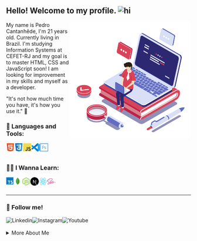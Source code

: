 

## Hello! Welcome to my profile. <img src="https://user-images.githubusercontent.com/1303154/88677602-1635ba80-d120-11ea-84d8-d263ba5fc3c0.gif" width="28px" alt="hi">

<img align="right" src="img/vetor.png" width="330"/>

My name is Pedro Cantanhêde, I'm 21 years old. Currently living in Brazil. I'm studying Information Systems at CEFET-RJ and my goal is to master HTML, CSS and JavaScript soon! I am looking for improvement in my skills and myself as a developer.

"It's not how much time you have, it's how you use it." 💭

### 🚀 Languages and Tools:

[<img align="left" alt="HTML" width="23px" src="https://raw.githubusercontent.com/devicons/devicon/master/icons/html5/html5-original.svg" />][html]
[<img align="left" alt="CSS" width="23px" src="https://raw.githubusercontent.com/devicons/devicon/master/icons/css3/css3-original.svg" />][css]
[<img align="left" alt="JS" width="23px" src="https://raw.githubusercontent.com/devicons/devicon/master/icons/javascript/javascript-original.svg" />][js]
[<img align="left" alt="Visual Studio Code" width="23px" src="https://raw.githubusercontent.com/github/explore/80688e429a7d4ef2fca1e82350fe8e3517d3494d/topics/visual-studio-code/visual-studio-code.png" />][visualstudiocode]
[<img align="left" alt="Visual Studio Code" width="23px" src="https://raw.githubusercontent.com/devicons/devicon/master/icons/photoshop/photoshop-line.svg" />][photoshop]

<br >
<br >

### ✍🏻 I Wanna Learn:
[<img align="left" src="https://raw.githubusercontent.com/devicons/devicon/master/icons/typescript/typescript-original.svg" width="20px" alt="TypeScript" />][typescript]
[<img align="left" src="https://raw.githubusercontent.com/devicons/devicon/master/icons/mongodb/mongodb-original.svg" width="23px" alt="MongoDB"/>][mongodb]
[<img align="left" src="https://raw.githubusercontent.com/devicons/devicon/master/icons/nodejs/nodejs-original.svg" width="23px" alt="Node JS"/>][nodejs]
[<img align="left" src="https://raw.githubusercontent.com/devicons/devicon/master/icons/nextjs/nextjs-original.svg" width="23px" alt="Next JS"/>][nextjs]
[<img align="left" src="https://raw.githubusercontent.com/devicons/devicon/master/icons/react/react-original.svg" width="23px" alt="React JS"/>][react]
[<img align="left" src="https://raw.githubusercontent.com/devicons/devicon/master/icons/sass/sass-original.svg" width="23px" alt="SASS"/>][sass]

<br >
<br >

---



### 💬 Follow me!
[<img align="left" src="https://img.shields.io/badge/LinkedIn-0077B5?style=flat-square&logo=linkedin&logoColor=white" alt="Linkedin"/>][linkedin]
[<img align="left" src="https://img.shields.io/badge/Instagram-E4405F?style=flat-square&logo=instagram&logoColor=white" alt="Instagram"/>][instagram]
[<img align="left" src="https://img.shields.io/badge/YouTube-FF0000?style=flat-square&logo=youtube&logoColor=white" alt="Youtube"/>][youtube]

<br >
<br >

<details>
<summary>
  More About Me
</summary>
<br >

#### Github Stats
  
<div>
  <a href="https://github.com/PedroCantanhede">
  <img height="178em" src="https://github-readme-stats.vercel.app/api?username=PedroCantanhede&theme=radical&show_icons=true"/>
  <img height="178em" src="https://github-readme-stats.vercel.app/api/top-langs/?username=PedroCantanhede&layout=compact&langs_count=7&theme=radical"/>
</div>  

</details>

[html]: https://www.w3schools.com/html/
[css]: https://www.w3schools.com/css/
[js]: https://developer.mozilla.org/pt-BR/docs/Web/JavaScript
[visualstudiocode]: https://code.visualstudio.com/
[photoshop]: https://www.adobe.com/br/products/photoshop.html?sdid=KQPOM&mv=search&ef_id=Cj0KCQjw1a6EBhC0ARIsAOiTkrGLkp6SKPxcWleMGLfeWbnLeiGt3Don953-sqpycLIV-mhXmIAR4FsaAm1LEALw_wcB:G:s&s_kwcid=AL!3085!3!459896307547!e!!g!!photoshop!188192502!10077842982&gclid=Cj0KCQjw1a6EBhC0ARIsAOiTkrGLkp6SKPxcWleMGLfeWbnLeiGt3Don953-sqpycLIV-mhXmIAR4FsaAm1LEALw_wcB

[typescript]: https://www.typescriptlang.org/
[mongodb]: https://www.mongodb.com/2
[nodejs]: https://nodejs.org/en/
[nextjs]: https://nextjs.org/
[react]: https://pt-br.reactjs.org/
[sass]: https://sass-lang.com/


[youtube]: https://www.youtube.com/
[instagram]: https://www.instagram.com/pedro_cantanhede/
[linkedin]: https://www.linkedin.com/in/pedro-cantanhede/
